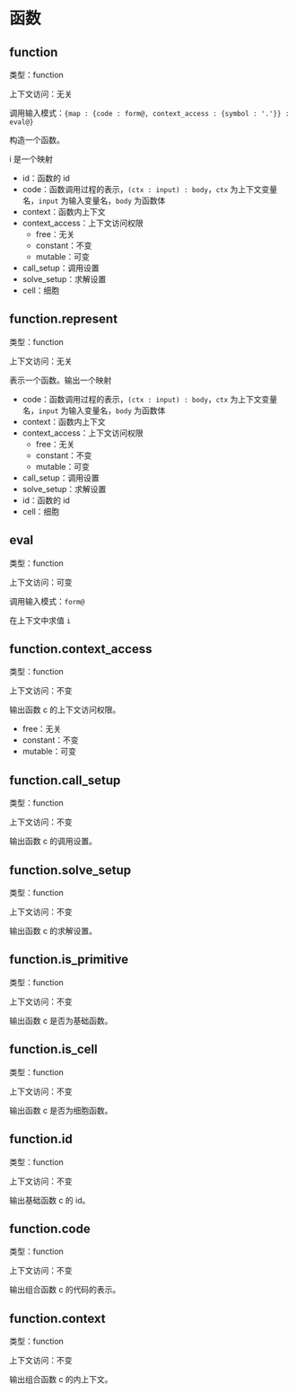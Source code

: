 # 函数

## function

类型：function

上下文访问：无关

调用输入模式：`{map : {code : form@, context_access : {symbol : '.'}} : eval@}`

构造一个函数。

i 是一个映射

- id：函数的 id
- code：函数调用过程的表示，`(ctx : input) : body`，`ctx` 为上下文变量名，`input` 为输入变量名，`body` 为函数体
- context：函数内上下文
- context_access：上下文访问权限
  - free：无关
  - constant：不变
  - mutable：可变
- call_setup：调用设置
- solve_setup：求解设置
- cell：细胞

## function.represent

类型：function

上下文访问：无关

表示一个函数。输出一个映射

- code：函数调用过程的表示，`(ctx : input) : body`，`ctx` 为上下文变量名，`input` 为输入变量名，`body` 为函数体
- context：函数内上下文
- context_access：上下文访问权限
  - free：无关
  - constant：不变
  - mutable：可变
- call_setup：调用设置
- solve_setup：求解设置
- id：函数的 id
- cell：细胞

## eval

类型：function

上下文访问：可变

调用输入模式：`form@`

在上下文中求值 `i`

## function.context_access

类型：function

上下文访问：不变

输出函数 c 的上下文访问权限。

- free：无关
- constant：不变
- mutable：可变

## function.call_setup

类型：function

上下文访问：不变

输出函数 c 的调用设置。

## function.solve_setup

类型：function

上下文访问：不变

输出函数 c 的求解设置。

## function.is_primitive

类型：function

上下文访问：不变

输出函数 c 是否为基础函数。

## function.is_cell

类型：function

上下文访问：不变

输出函数 c 是否为细胞函数。

## function.id

类型：function

上下文访问：不变

输出基础函数 c 的 id。

## function.code

类型：function

上下文访问：不变

输出组合函数 c 的代码的表示。

## function.context

类型：function

上下文访问：不变

输出组合函数 c 的内上下文。
